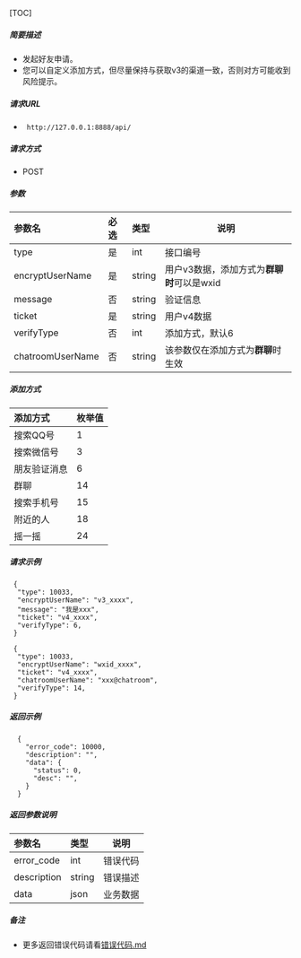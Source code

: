 

[TOC]
    
##### 简要描述

- 发起好友申请。
- 您可以自定义添加方式，但尽量保持与获取v3的渠道一致，否则对方可能收到风险提示。

##### 请求URL
- ` http://127.0.0.1:8888/api/`
  
##### 请求方式
- POST 

##### 参数

| 参数名              | 必选 | 类型     | 说明                         |   
|:-----------------|:---|:-------|----------------------------|   
| type             | 是  | int    | 接口编号                       |   
| encryptUserName  | 是  | string | 用户v3数据，添加方式为**群聊时**可以是wxid |   
| message          | 否  | string | 验证信息                       |   
| ticket           | 是  | string | 用户v4数据                     |   
| verifyType       | 否  | int    | 添加方式，默认6                   |   
| chatroomUserName | 否  | string | 该参数仅在添加方式为**群聊**时生效        |   

##### 添加方式

| 添加方式   | 枚举值 |   
|:-------|:----|   
| 搜索QQ号  | 1   |   
| 搜索微信号  | 3   |   
| 朋友验证消息 | 6   |   
| 群聊     | 14  |   
| 搜索手机号  | 15  |   
| 附近的人   | 18  |   
| 摇一摇    | 24  |   

##### 请求示例

```
 {
  "type": 10033,
  "encryptUserName": "v3_xxxx",
  "message": "我是xxx",
  "ticket": "v4_xxxx",
  "verifyType": 6,
 } 
```

```
 {
  "type": 10033,
  "encryptUserName": "wxid_xxxx",
  "ticket": "v4_xxxx",
  "chatroomUserName": "xxx@chatroom", 
  "verifyType": 14,
 } 
```

##### 返回示例 

``` 
  {
    "error_code": 10000,
    "description": "",
    "data": {
      "status": 0,
      "desc": "",
    }
  }
```

##### 返回参数说明 

| 参数名         | 类型     | 说明   |   
|:------------|:-------|------|   
| error_code  | int    | 错误代码 |   
| description | string | 错误描述 |   
| data        | json   | 业务数据 |   

##### 备注 

- 更多返回错误代码请看[错误代码.md](../错误代码.md)






